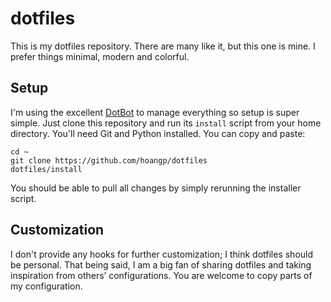 # dotfiles

This is my dotfiles repository. There are many like it, but this one is mine. I prefer things minimal, modern and colorful.

## Setup

I'm using the excellent [DotBot](https://github.com/anishathalye/dotbot) to manage everything so setup is super simple.
Just clone this repository and run its `install` script from your home directory.
You'll need Git and Python installed.
You can copy and paste:

    cd ~
    git clone https://github.com/hoangp/dotfiles
    dotfiles/install

You should be able to pull all changes by simply rerunning the installer script.

## Customization

I don't provide any hooks for further customization; I think dotfiles should be personal. That being said, I am a big fan of sharing dotfiles and taking inspiration from others’ configurations. You are welcome to copy parts of my configuration.
